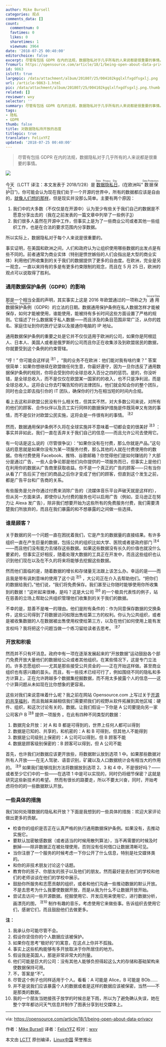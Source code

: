 ```yaml
---
author: Mike Bursell
categories: 观点
comments_data: []
count:
  commentnum: 0
  favtimes: 0
  likes: 0
  sharetimes: 1
  viewnum: 3964
date: '2018-07-25 00:40:00'
editorchoice: false
excerpt: 尽管有包括 GDPR 在内的法规，数据隐私对于几乎所有的人来说都是很重要的事情。
fromurl: https://opensource.com/article/18/1/being-open-about-data-privacy
id: 9863
islctt: true
largepic: /data/attachment/album/201807/25/004102kgqlxlfxgdfsgxlj.png
url: /article-9863-1.html
pic: /data/attachment/album/201807/25/004102kgqlxlfxgdfsgxlj.png.thumb.jpg
related: []
reviewer: wxy
selector: ''
summary: 尽管有包括 GDPR 在内的法规，数据隐私对于几乎所有的人来说都是很重要的事情。
tags:
- 隐私
- GDPR
thumb: false
title: 对数据隐私持开放的态度
titlepic: true
translator: FelixYFZ
updated: '2018-07-25 00:40:00'
---
```



> 
> 尽管有包括 GDPR 在内的法规，数据隐私对于几乎所有的人来说都是很重要的事情。
> 
> 
> 


![](/data/attachment/album/201807/25/004102kgqlxlfxgdfsgxlj.png)


今天（LCTT 译注：本文发表于 2018/1/28）是<ruby> <a href="https://en.wikipedia.org/wiki/Data_Privacy_Day">  数据隐私日 </a> <rt>  Data Privacy Day </rt></ruby>，(在欧洲叫“<ruby> 数据保护日 <rt>  Data Protection Day </rt></ruby>”)，你可能会认为现在我们处于一个开源的世界中，所有的数据都应该是自由的，[就像人们想的那样](https://en.wikipedia.org/wiki/Information_wants_to_be_free)，但是现实并没那么简单。主要有两个原因：


1. 我们中的大多数（不仅仅是在开源中）认为至少有些关于我们自己的数据是不愿意分享出去的（我在之前发表的一篇文章中列举了一些例子[3](https://aliceevebob.wordpress.com/2017/06/06/helping-our-governments-differently/)）
2. 我们很多人虽然在开源中工作，但事实上是为了一些商业公司或者其他一些组织工作，也是在合法的要求范围内分享数据。


所以实际上，数据隐私对于每个人来说是很重要的。


事实证明，在美国和欧洲之间，人们和政府认为让组织使用哪些数据的出发点是有些不同的。前者通常为商业实体（特别是愤世嫉俗的人们会指出是大型的商业实体）利用他们所收集到的关于我们的数据提供了更多的自由度。在欧洲，完全是另一观念，一直以来持有的多是有更多约束限制的观念，而且在 5 月 25 日，欧洲的观点可以说取得了胜利。


### 通用数据保护条例（GDPR）的影响


那是一个相当全面的声明，其实事实上这是 2016 年欧盟通过的一项称之为<ruby> 通用数据保护条例 <rt>  General Data Protection Regulation </rt></ruby>（GDPR）的立法的日期。数据通用保护条例在私人数据怎样才能被保存，如何才能被使用，谁能使用，能被持有多长时间这些方面设置了严格的规则。它描述了什么数据属于私人数据——而且涉及的条目范围非常广泛，从你的姓名、家庭住址到你的医疗记录以及接通你电脑的 IP 地址。


通用数据保护条例的重要之处是它并不仅仅适用于欧洲的公司，如果你是阿根廷人、日本人、美国人或者是俄罗斯的公司而且你正在收集涉及到欧盟居民的数据，你就要受到这个条例的约束管辖。


“哼！” 你可能会这样说<sup> 注1</sup> ，“我的业务不在欧洲：他们能对我有啥约束？” 答案很简单：如果你想继续在欧盟做任何生意，你最好遵守，因为一旦你违反了通用数据保护条例的规则，你将会受到你的全球总收入百分之四的惩罚。是的，你没听错，是全球总收入，而不是仅仅在欧盟某一国家的的收入，也不只是净利润，而是全球总收入。这将会让你去叮嘱告知你的法律团队，他们就会知会你的整个团队，同时也会立即去指引你的 IT 团队，确保你的行为在相当短的时间内合规。


看上去这和非欧盟公民没有什么相关性，但其实不然，对大多数公司来说，对所有的他们的顾客、合作伙伴以及员工实行同样的数据保护措施是件既简单又有效的事情，而不是仅针对欧盟公民实施，这将会是一件很有利的事情。<sup> 注2</sup>


然而，数据通用保护条例不久将在全球实施并不意味着一切都会变的很美好<sup> 注3</sup> ：事实并非如此，我们一直在丢弃关于我们自己的信息——而且允许公司去使用它。


有一句话是这么说的（尽管很争议）：“如果你没有在付费，那么你就是产品。”这句话的意思就是如果你没有为某一项服务付费，那么其他的人就在付费使用你的数据。你有付费使用 Facebook、推特、谷歌邮箱？你觉得他们是如何赚钱的？大部分是通过广告，一些人会争论那是他们向你提供的一项服务而已，但事实上是他们在利用你的数据从广告商里获取收益。你不是一个真正的广告的顾客——只有当你从看了广告后买了他们的商品之后你才变成了他们的顾客，但直到这个发生之前，都是广告平台和广告商的关系。


有些服务是允许你通过付费来消除广告的（流媒体音乐平台声破天就是这样的），但从另一方面来讲，即使你认为付费的服务也可以启用广告（例如，亚马逊正在努力让 Alexa 发广告），除非我们想要开始为这些所有的免费服务付费，我们需要清楚我们所放弃的，而且在我们暴露的和不想暴露的之间做一些选择。


### 谁是顾客？


关于数据的另一个问题一直在困扰着我们，它是产生的数据量的直接结果。有许多组织一直在产生巨量的数据，包括公共的组织比如大学、医院或者是政府部门<sup> 注4</sup> ——而且他们没有能力去储存这些数据。如果这些数据没有长久的价值也就没什么要紧的，但事实正好相反，随着处理大数据的工具正在开发中，而且这些组织也认识到他们现在以及在不久的将来将能够去挖掘这些数据。


然而他们面临的是，随着数据的增长和存储量无法跟上该怎么办。幸运的是——而且我是带有讽刺意味的使用了这个词<sup> 注5</sup> ，大公司正在介入去帮助他们。“把你们的数据给我们，”他们说，“我们将免费保存。我们甚至让你随时能够使用你所收集到的数据！”这听起来很棒，是吗？这是大公司<sup> 注6</sup> 的一个极具代表性的例子，站在慈善的立场上帮助公共组织管理他们收集到的关于我们的数据。


不幸的是，慈善不是唯一的理由。他们是附有条件的：作为同意保存数据的交换条件，这些公司得到了将数据访问权限出售给第三方的权利。你认为公共组织，或者是被收集数据的人在数据被出售使用权使给第三方，以及在他们如何使用上能有发言权吗？我将把这个问题当做一个练习留给读者去思考。<sup> 注7</sup>


### 开放和积极


然而并不只有坏消息。政府中有一项在逐渐发展起来的“开放数据”运动鼓励各个部门免费开放大量他们的数据给公众或者其他组织。在某些情况下，这是专门立法的。许多志愿组织——尤其是那些接受公共资金的——正在开始这样做。甚至商业组织也有感兴趣的苗头。而且，有一些技术已经可行了，例如围绕不同的隐私和多方计算上，正在允许跨越多个数据集挖掘数据，而不用太多披露个人的信息——这个计算问题从未如现在比你想象的更容易。


这些对我们来说意味着什么呢？我之前在网站 Opensource.com 上写过关于[开源的共享福利](https://opensource.com/article/17/11/commonwealth-open-source)，而且我越来越相信我们需要把我们的视野从软件拓展到其他区域：硬件、组织，和这次讨论有关的，数据。让我们假设一下你是 A 公司要提向另一家公司客户 B<sup> 注8</sup> 提供一项服务 。在此有四种不同类型的数据：


1. 数据完全开放：对 A 和 B 都是可得到的，世界上任何人都可以得到
2. 数据是已知的、共享的，和机密的：A 和 B 可得到，但其他人不能得到
3. 数据是公司级别上保密的：A 公司可以得到，但 B 顾客不能
4. 数据是顾客级别保密的：B 顾客可以得到，但 A 公司不能


首先，也许我们对数据应该更开放些，将数据默认放到选项 1 中。如果那些数据对所有人开放——在无人驾驶、语音识别，矿藏以及人口数据统计会有相当大的作用的。<sup> 注9</sup> 如果我们能够找到方法将数据放到选项 2、3 和 4 中，不是很好吗？——或者至少它们中的一些——在选项 1 中是可以实现的，同时仍将细节保密？这就是研究这些新技术的希望。 然而有很长的路要走，所以不要太兴奋，同时，开始考虑将你的的一些数据默认开放。


### 一些具体的措施


我们如何处理数据的隐私和开放？下面是我想到的一些具体的措施：欢迎大家评论做出更多的贡献。


* 检查你的组织是否正在认真严格的执行通用数据保护条例。如果没有，去推动实施它。
* 要默认加密敏感数据（或者适当的时候用散列算法），当不再需要的时候及时删掉——除非数据正在被处理使用，否则没有任何借口让数据清晰可见。
* 当你注册了一个服务的时候考虑一下你公开了什么信息，特别是社交媒体类的。
* 和你的非技术朋友讨论这个话题。
* 教育你的孩子、你朋友的孩子以及他们的朋友。然而最好是去他们的学校和他们的老师谈谈在他们的学校中展示。
* 鼓励你所服务和志愿贡献的组织，或者和他们沟通一些推动数据的默认开放。不是去思考为什么我要使数据开放，而是从我为什么不让数据开放开始。
* 尝试去访问一些开源数据。挖掘使用它、开发应用来使用它，进行数据分析，画漂亮的图，<sup> 注10</sup> 制作有趣的音乐，考虑使用它来做些事。告诉组织去使用它们，感谢它们，而且鼓励他们去做更多。


**注：**


1. 我承认你可能尽管不会。
2. 假设你坚信你的个人数据应该被保护。
3. 如果你在思考“极好的”的寓意，在这点上你并不孤独。
4. 事实上这些机构能够有多开放取决于你所居住的地方。
5. 假设我是英国人，那是非常非常大的剂量。
6. 他们可能是巨大的公司：没有其他人能够负担得起这么大的存储和基础架构来使数据保持可用。
7. 不，答案是“不”。
8. 尽管这个例子也同样适用于个人。看看：A 可能是 Alice，B 可能是 BOb……
9. 并不是说我们应该暴露个人的数据或者是这样的数据应该被保密，当然——不是那类的数据。
10. 我的一个朋友当她接孩子放学的时候总是下雨，所以为了避免确认失误，她在整个学年都访问天气信息并制作了图表分享到社交媒体上。




---


via: <https://opensource.com/article/18/1/being-open-about-data-privacy>


作者：[Mike Bursell](https://opensource.com/users/mikecamel) 译者：[FelixYFZ](https://github.com/FelixYFZ) 校对：[wxy](https://github.com/wxy)


本文由 [LCTT](https://github.com/LCTT/TranslateProject) 原创编译，[Linux中国](https://linux.cn/) 荣誉推出